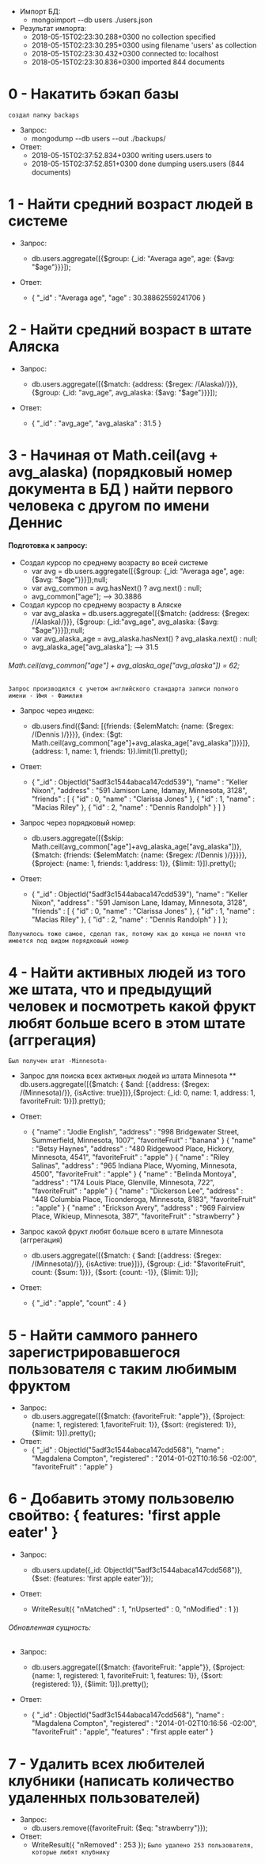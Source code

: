 * Импорт БД:
	* mongoimport --db users ./users.json
* Результат импорта:
  * 2018-05-15T02:23:30.288+0300    no collection specified
  * 2018-05-15T02:23:30.295+0300    using filename 'users' as collection
  * 2018-05-15T02:23:30.432+0300    connected to: localhost
  * 2018-05-15T02:23:30.836+0300    imported 844 documents
  
# 0 - Накатить бэкап базы
  `создал папку backaps`
 * Запрос:
    * mongodump --db users --out ./backups/
 * Ответ:
    * 2018-05-15T02:37:52.834+0300    writing users.users to
    * 2018-05-15T02:37:52.851+0300    done dumping users.users (844 documents)

# 1 - Найти средний возраст людей в системе
  * Запрос:
    * db.users.aggregate([{$group: {_id: "Averaga age", age: {$avg: "$age"}}}]);
  
  * Ответ:
     * { "_id" : "Averaga age", "age" : 30.38862559241706 }

# 2 - Найти средний возраст в штате Аляска
  * Запрос:
    * db.users.aggregate([{$match: {address: {$regex: /(Alaska)/}}}, {$group: {_id: "avg_age", avg_alaska: {$avg: "$age"}}}]);
  
  * Ответ:
    * { "_id" : "avg_age", "avg_alaska" : 31.5 }
    
# 3 - Начиная от Math.ceil(avg + avg_alaska) (порядковый номер документа в БД ) найти первого человека с другом по имени Деннис
  #### Подготовка к запросу: 
  * Создал курсор по среднему возрасту во всей системе
    * var avg = db.users.aggregate([{$group: {_id: "Averaga age", age: {$avg: "$age"}}}]);null;
    * var avg_common = avg.hasNext() ? avg.next() : null;
    * avg_common["age"]; --> 30.3886
  * Создал курсор по среднему возрасту в Аляске
    * var avg_alaska = db.users.aggregate([{$match: {address: {$regex: /(Alaska)/}}}, {$group: {_id:"avg_age",  avg_alaska: {$avg: "$age"}}}]);null;
    * var avg_alaska_age = avg_alaska.hasNext() ? avg_alaska.next() : null;
    * avg_alaska_age["avg_alaska"];  --> 31.5
  ###### Math.ceil(avg_common["age"] + avg_alaska_age["avg_alaska"]) = 62;     
  `Запрос производился с учетом английского стандарта записи полного имени - Имя - Фамилия`  
  
  * Запрос через индекс:
    * db.users.find({$and: [{friends: {$elemMatch: {name: {$regex: /(Dennis )/}}}}, {index: {$gt: Math.ceil(avg_common["age"]+avg_alaska_age["avg_alaska"])}}]}, {address: 1,  name: 1, friends:
  1}).limit(1).pretty();
  
  * Ответ:
    * {
        "_id" : ObjectId("5adf3c1544abaca147cdd539"),
        "name" : "Keller Nixon",
        "address" : "591 Jamison Lane, Idamay, Minnesota, 3128", 
        "friends" : [
                {
                        "id" : 0,
                        "name" : "Clarissa Jones"
                },
                {
                        "id" : 1,
                        "name" : "Macias Riley"
                },
                {
                        "id" : 2,
                        "name" : "Dennis Randolph"
                }
            ]
        }

* Запрос через порядковый номер:
	* db.users.aggregate([{$skip: Math.ceil(avg_common["age"]+avg_alaska_age["avg_alaska"])}, {$match: {friends: {$elemMatch: {name: {$regex: /(Dennis )/}}}}}, {$project: {name: 1, friends: 1,address: 1}}, {$limit: 1}]).pretty();
* Ответ:
	* {
        "_id" : ObjectId("5adf3c1544abaca147cdd539"),
        "name" : "Keller Nixon",
        "address" : "591 Jamison Lane, Idamay, Minnesota, 3128",
        "friends" : [
                {
                        "id" : 0,
                        "name" : "Clarissa Jones"
                },
                {
                        "id" : 1,
                        "name" : "Macias Riley"
                },
                {
                        "id" : 2,
                        "name" : "Dennis Randolph"
                }
             ]
	};
	
`Получилось тоже самое, сделал так, потому как до конца не понял что имеется под видом порядковый номер`   
# 4 - Найти активных людей из того же штата, что и предыдущий человек и посмотреть какой фрукт любят больше всего в этом штате (аггрегация) 
`Был получен штат -Minnesota-`

  * Запрос для поиска всех активных людей из штата Minnesota
     ** db.users.aggregate([{$match: { $and: [{address: {$regex: /(Minnesota)/}}, {isActive: true}]}},{$project: {_id: 0, name: 1, address: 1, favoriteFruit: 1}}]).pretty();
  
  * Ответ:
      *  {
            "name" : "Jodie English",
            "address" : "998 Bridgewater Street, Summerfield, Minnesota, 1007",
            "favoriteFruit" : "banana"
          }
          {
            "name" : "Betsy Haynes",
            "address" : "480 Ridgewood Place, Hickory, Minnesota, 4541",
            "favoriteFruit" : "apple"
          }
          {
            "name" : "Riley Salinas",
            "address" : "965 Indiana Place, Wyoming, Minnesota, 4500",
            "favoriteFruit" : "apple"
          }
          {
            "name" : "Belinda Montoya",
            "address" : "174 Louis Place, Glenville, Minnesota, 722",
            "favoriteFruit" : "apple"
          }
          {
            "name" : "Dickerson Lee",
            "address" : "448 Columbia Place, Ticonderoga, Minnesota, 8183",
            "favoriteFruit" : "apple"
          }
          {
            "name" : "Erickson Avery",
            "address" : "969 Fairview Place, Wikieup, Minnesota, 387",
            "favoriteFruit" : "strawberry"
          }
          
  * Запрос какой фрукт любят больше всего в штате Minnesota (аггрегация)
      * db.users.aggregate([{$match: { $and: [{address: {$regex: /(Minnesota)/}}, {isActive: true}]}}, {$group: {_id: "$favoriteFruit", count: {$sum: 1}}}, {$sort: {count: -1}}, {$limit: 1}]);
  
  * Ответ:
      * { "_id" : "apple", "count" : 4 }

# 5 - Найти саммого раннего зарегистрировавшегося пользователя с таким любимым фруктом
  * Запрос:
    * db.users.aggregate([{$match: {favoriteFruit: "apple"}}, {$project: {name: 1, registered: 1,favoriteFruit: 1}}, {$sort: {registered: 1}}, {$limit: 1}]).pretty();
  * Ответ:
    * {
        "_id" : ObjectId("5adf3c1544abaca147cdd568"),
        "name" : "Magdalena Compton",
        "registered" : "2014-01-02T10:16:56 -02:00",
        "favoriteFruit" : "apple"
       }

# 6 - Добавить этому пользовелю свойтво: { features: 'first apple eater' }
  * Запрос:
    * db.users.update({_id: ObjectId("5adf3c1544abaca147cdd568")}, {$set: {features: 'first apple eater'}});
  
  * Ответ:
    * WriteResult({ "nMatched" : 1, "nUpserted" : 0, "nModified" : 1 })
    
  ###### Обновленная сущность:
  * Запрос: 
    * db.users.aggregate([{$match: {favoriteFruit: "apple"}}, {$project: {name: 1, registered: 1, favoriteFruit: 1, features: 1}}, {$sort: {registered: 1}}, {$limit: 1}]).pretty();
  
  * Ответ:
    * {
          "_id" : ObjectId("5adf3c1544abaca147cdd568"),
          "name" : "Magdalena Compton",
          "registered" : "2014-01-02T10:16:56 -02:00",
          "favoriteFruit" : "apple",
          "features" : "first apple eater"
        }
        
# 7 - Удалить всех любителей клубники (написать количество удаленных пользователей)
  * Запрос:
    * db.users.remove({favoriteFruit: {$eq: "strawberry"}});
  * Ответ:
    * WriteResult({ "nRemoved" : 253 }); 
  `Было удалено 253 пользователя, которые любят клубнику` 
